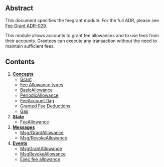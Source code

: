 <!--
order: 0
title: Fee grant
parent:
  title: "feegrant"
-->

## Abstract

This document specifies the feegrant module. For the full ADR, please see
[Fee Grant ADR-029](https://github.com/cosmos/cosmos-sdk/blob/v0.40.0/docs/architecture/adr-029-fee-grant-module.md).

This module allows accounts to grant fee allowances and to use fees from their
accounts. Grantees can execute any transaction without the need to maintain
sufficient fees.

## Contents

1. **[Concepts](01_concepts.md)**
   - [Grant](01_concepts.md#grant)
   - [Fee Allowance types](01_concepts.md#fee-allowance-types)
   - [BasicAllowance](01_concepts.md#basicallowance)
   - [PeriodicAllowance](01_concepts.md#periodicallowance)
   - [FeeAccount flag](01_concepts.md#feeaccount-flag)
   - [Granted Fee Deductions](01_concepts.md#granted-fee-deductions)
   - [Gas](01_concepts.md#gas)
2. **[State](02_state.md)**
   - [FeeAllowance](02_state.md#feeallowance)
3. **[Messages](03_messages.md)**
   - [Msg/GrantAllowance](03_messages.md#msggrantallowance)
   - [Msg/RevokeAllowance](03_messages.md#msgrevokeallowance)
4. **[Events](04_events.md)**
   - [MsgGrantAllowance](04_events.md#msggrantallowance)
   - [MsgRevokeAllowance](04_events.md#msgrevokeallowance)
   - [Exec fee allowance](04_events.md#exec-fee-allowance)

